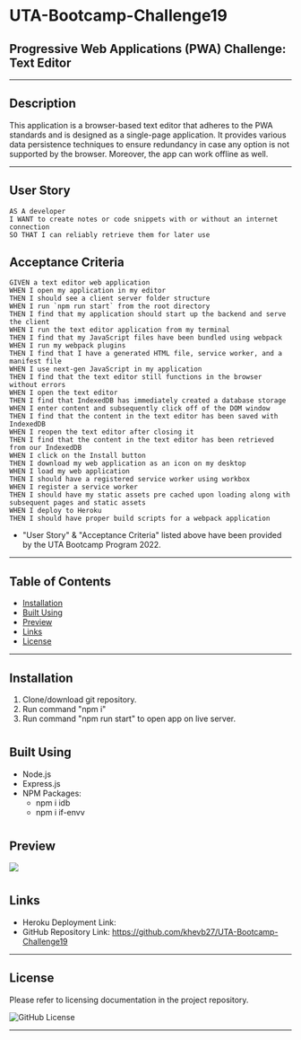 # UTA-Bootcamp-Challenge19
## Progressive Web Applications (PWA) Challenge: Text Editor
----------------------------------------------------------------------
## Description

This application is a browser-based text editor that adheres to the PWA standards and is designed as a single-page application. It provides various data persistence techniques to ensure redundancy in case any option is not supported by the browser. Moreover, the app can work offline as well.

----------------------------------------------------------------------

## User Story

```
AS A developer
I WANT to create notes or code snippets with or without an internet connection
SO THAT I can reliably retrieve them for later use
```

## Acceptance Criteria

```
GIVEN a text editor web application
WHEN I open my application in my editor
THEN I should see a client server folder structure
WHEN I run `npm run start` from the root directory
THEN I find that my application should start up the backend and serve the client
WHEN I run the text editor application from my terminal
THEN I find that my JavaScript files have been bundled using webpack
WHEN I run my webpack plugins
THEN I find that I have a generated HTML file, service worker, and a manifest file
WHEN I use next-gen JavaScript in my application
THEN I find that the text editor still functions in the browser without errors
WHEN I open the text editor
THEN I find that IndexedDB has immediately created a database storage
WHEN I enter content and subsequently click off of the DOM window
THEN I find that the content in the text editor has been saved with IndexedDB
WHEN I reopen the text editor after closing it
THEN I find that the content in the text editor has been retrieved from our IndexedDB
WHEN I click on the Install button
THEN I download my web application as an icon on my desktop
WHEN I load my web application
THEN I should have a registered service worker using workbox
WHEN I register a service worker
THEN I should have my static assets pre cached upon loading along with subsequent pages and static assets
WHEN I deploy to Heroku
THEN I should have proper build scripts for a webpack application
```
* "User Story" & "Acceptance Criteria" listed above have been provided by the UTA Bootcamp Program 2022.
----------------------------------------------------------------------

## Table of Contents

- [Installation](#installation)
- [Built Using](#built-using)
- [Preview](#preview)
- [Links](#links)
- [License](#license)

----------------------------------------------------------------------

## Installation

1. Clone/download git repository.
2. Run command "npm i"
3. Run command "npm run start" to open app on live server.

#

## Built Using

- Node.js
- Express.js
- NPM Packages:
    - npm i idb
    - npm i if-envv

#

## Preview

<img src= "assets/images/title.jpg"/>

#

## Links

- Heroku Deployment Link:
- GitHub Repository Link: https://github.com/khevb27/UTA-Bootcamp-Challenge19 

----------------------------------------------------------------------
## License

Please refer to licensing documentation in the project repository.

<img src="https://img.shields.io/badge/license-MIT License-blue.svg" alt="GitHub License">

----------------------------------------------------------------------